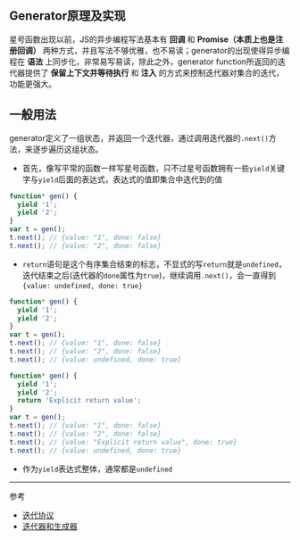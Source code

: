 ## Generator原理及实现
星号函数出现以前，JS的异步编程写法基本有 **回调** 和 **Promise（本质上也是注册回调）** 两种方式，并且写法不够优雅，也不易读；generator的出现使得异步编程在 **语法** 上同步化，非常易写易读，除此之外，generator function所返回的迭代器提供了 **保留上下文并等待执行** 和 **注入** 的方式来控制迭代器对集合的迭代，功能更强大。

## 一般用法
generator定义了一组状态，并返回一个迭代器，通过调用迭代器的`.next()`方法，来逐步遍历这组状态。
- 首先，像写平常的函数一样写星号函数，只不过星号函数拥有一些`yield`关键字与`yield`后面的表达式，表达式的值即集合中迭代到的值
```javascript
function* gen() {
  yield '1';
  yield '2';
}
var t = gen();
t.next(); // {value: "1", done: false}
t.next(); // {value: "2", done: false}
```
- `return`语句是这个有序集合结束的标志，不显式的写`return`就是`undefined`，迭代结束之后(迭代器的`done`属性为`true`)，继续调用`.next()`，会一直得到`{value: undefined, done: true}`
```javascript
function* gen() {
  yield '1';
  yield '2';
}
var t = gen();
t.next(); // {value: "1", done: false}
t.next(); // {value: "2", done: false}
t.next(); // {value: undefined, done: true}

function* gen() {
  yield '1';
  yield '2';
  return 'Explicit return value';
}
var t = gen();
t.next(); // {value: "1", done: false}
t.next(); // {value: "2", done: false}
t.next(); // {value: "Explicit return value", done: true}
t.next(); // {value: undefined, done: true}
```
- 作为`yield`表达式整体，通常都是`undefined`

---

参考
- [迭代协议](https://developer.mozilla.org/zh-CN/docs/Web/JavaScript/Reference/Iteration_protocols#%E5%86%85%E7%BD%AE%E5%8F%AF%E8%BF%AD%E4%BB%A3%E5%AF%B9%E8%B1%A1)
- [迭代器和生成器](https://developer.mozilla.org/zh-CN/docs/Web/JavaScript/Guide/Iterators_and_Generators)